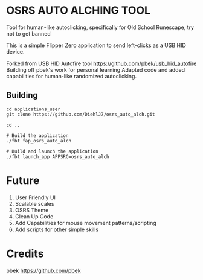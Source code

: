 # OSRS AUTO ALCHING TOOL 

Tool for human-like autoclicking, specifically for Old School Runescape, try not to get banned


This is a simple Flipper Zero application to send left-clicks as a USB HID device.

Forked from USB HID Autofire tool https://github.com/pbek/usb_hid_autofire
Building off pbek's work for personal learning
Adapted code and added capabilities for human-like randomized autoclicking.

## Building

```shell
cd applications_user
git clone https://github.com/DiehlJ7/osrs_auto_alch.git

cd ..

# Build the application
./fbt fap_osrs_auto_alch

# Build and launch the application
./fbt launch_app APPSRC=osrs_auto_alch
```

# Future
1. User Friendly UI
2. Scalable scales
3. OSRS Theme
4. Clean Up Code
5. Add Capabilities for mouse movement patterns/scripting
6. Add scripts for other simple skills

# Credits
pbek https://github.com/pbek
